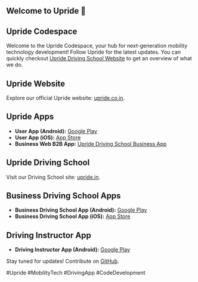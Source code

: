 ## Welcome to Upride 👋

## Upride Codespace

Welcome to the Upride Codespace, your hub for next-generation mobility technology development! Follow Upride for the latest updates. You can quickly checkout [Upride Driving School Website](https://upride.in) to get an overview of what we do.

## Upride Website
Explore our official Upride website: [upride.co.in](https://upride.co.in).

## Upride Apps
- **User App (Android):** [Google Play](https://play.google.com/store/apps/details?id=in.upride.consumer)
- **User App (iOS):** [App Store](https://apps.apple.com/in/app/upride-user-learn-driving/id6449464755)
- **Business Web B2B App:** [Upride Driving School Business App](https://ds.upride.in)

## Upride Driving School
Visit our Driving School site: [upride.in](https://upride.in).

## Business Driving School Apps
- **Business Driving School App (Android):** [Google Play](https://play.google.com/store/apps/details?id=in.upride.driving&hl=en&gl=US)
- **Business Driving School App (iOS):** [App Store](https://apps.apple.com/in/app/upride-for-business/id6449900004)

## Driving Instructor App
- **Driving Instructor App (Android):** [Google Play](https://play.google.com/store/apps/details?id=in.upride.driving.instructor&hl=en_US)

Stay tuned for updates! Contribute on [GitHub](#).

#Upride #MobilityTech #DrivingApp #CodeDevelopment
